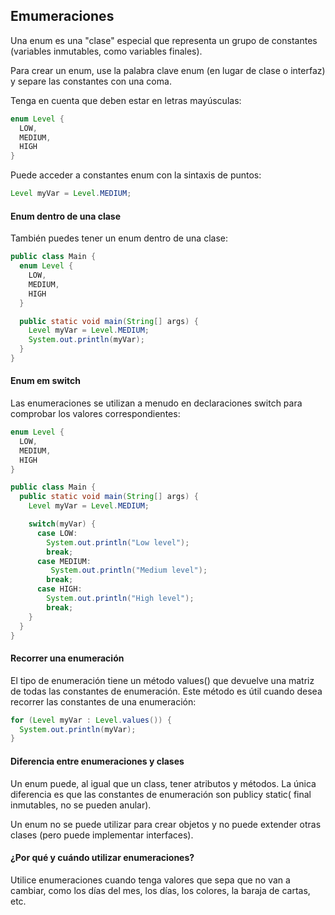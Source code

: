 ## Emumeraciones
Una enum es una "clase" especial que representa un grupo de constantes (variables inmutables, como variables finales).

Para crear un enum, use la palabra clave enum (en lugar de clase o interfaz) y separe las constantes con una coma.

Tenga en cuenta que deben estar en letras mayúsculas:

```java 
enum Level {
  LOW,
  MEDIUM,
  HIGH
}
```
Puede acceder a constantes enum con la sintaxis de puntos:

```java 
Level myVar = Level.MEDIUM;
```
#### Enum dentro de una clase

También puedes tener un enum dentro de una clase:

```java 
public class Main {
  enum Level {
    LOW,
    MEDIUM,
    HIGH
  }

  public static void main(String[] args) {
    Level myVar = Level.MEDIUM; 
    System.out.println(myVar);
  }
}
```

#### Enum em switch 
Las enumeraciones se utilizan a menudo en declaraciones switch para comprobar los valores correspondientes:
```java 
enum Level {
  LOW,
  MEDIUM,
  HIGH
}

public class Main {
  public static void main(String[] args) {
    Level myVar = Level.MEDIUM;

    switch(myVar) {
      case LOW:
        System.out.println("Low level");
        break;
      case MEDIUM:
         System.out.println("Medium level");
        break;
      case HIGH:
        System.out.println("High level");
        break;
    }
  }
}
```

#### Recorrer una enumeración

El tipo de enumeración tiene un método values() que devuelve una matriz de todas las constantes de enumeración.  Este método es útil cuando desea recorrer las constantes de una enumeración:

```java 
for (Level myVar : Level.values()) {
  System.out.println(myVar);
}
```

#### Diferencia entre enumeraciones y clases
Un enum puede, al igual que un class, tener atributos y métodos. La única diferencia es que las constantes de enumeración son publicy static( final inmutables, no se pueden anular).

Un enum no se puede utilizar para crear objetos y no puede extender otras clases (pero puede implementar interfaces).

#### ¿Por qué y cuándo utilizar enumeraciones?
Utilice enumeraciones cuando tenga valores que sepa que no van a cambiar, como los días del mes, los días, los colores, la baraja de cartas, etc.